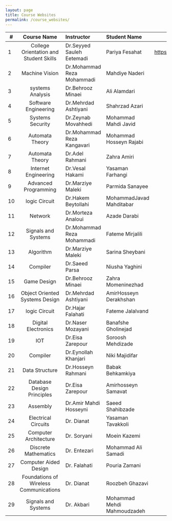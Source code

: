```yaml
---
layout: page
title: Course Websites
permalink: /course_websites/
---
```


| # |       Course Name                      |   Instructor     |   Student Name   | Website URL           |
|---|:--------------------------------------:|:-----------------|:-----------------|:---------------------:|
| 1 | College Orientation and Student Skills |Dr.Seyyed Sauleh Eetemadi  | Pariya Fesahat    | https://sauleh.github.io/co98 |
| 2 |            Machine Vision              |Dr.Mohammad Reza Mohammadi |Mahdiye Naderi           |                      |
| 3 |           systems Analysis             |Dr.Behrooz Minaei          |Ali Alamdari             |                      |
| 4 |         Software Engineering           |Dr.Mehrdad Ashtiyani       |Shahrzad Azari           |                     |
| 5 |           Systems Security             |Dr.Zeynab Movahhedi        |Mohammad Mahdi Javid     |                      |
| 6 |           Automata Theory              |Dr.Mohammad Reza Kangavari |Mohammad Hosseyn Rajabi  |                      |
| 7 |           Automata Theory              |Dr.Adel Rahmani            |Zahra Amiri              |                      |
| 8 |         Internet Engineering           |Dr.Vesal Hakami            |Yasaman Farhangi         |                      |
| 9 |         Advanced Programming           |Dr.Marziye Maleki          |Parmida Sanayee          |                      |
|10 |            logic Circuit               |Dr.Hakem Beytollahi        |MohammadJavad Mahditabar |                      |
|11 |                Network                 |Dr.Morteza Analoui         |Azade Darabi             |                      |
|12 |         Signals and Systems            |Dr.Mohammad Reza Mohammadi |Fateme Mirjalili         |                      |
|13 |               Algorithm                |Dr.Marziye Maleki          |Sarina Sheybani          |                      |
|14 |               Compiler                 |Dr.Saeed Parsa             |Niusha Yaghini           |                      |
|15 |              Game Design               |Dr.Behrooz Minaei          |Zahra Momeninezhad       |                      |
|16 |    Object Oriented Systems Design      |Dr.Mehrdad Ashtiyani       |AmirHosseyn Derakhshan   |                      |
|17 |           logic Circuit                |Dr.Hajar Falahati          |Fateme Jalalvand         |                      |
|18 |         Digital Electronics            |Dr.Naser Mozayani          |Banafshe Gholinejad      |                      |
|19 |                IOT                     |Dr.Eisa Zarepour           |Soroosh Mehdizade        |                      |
|20 |              Compiler                  |Dr.Eynollah Khanjari       |Niki Majidifar           |                      |
|21 |          Data Structure                |Dr.Hosseyn Rahmani         |Babak Behkamkiya         |                      |
|22 |      Database Design Principles        |Dr.Eisa Zarepour           |Amirhosseyn Samavat      |                      |
|23 |             Assembly                   |Dr.Amir Mahdi Hosseyni     |Saeed Shahibzade         |                      |
|24 |        Electrical Circuits             |Dr. Dianat                 |Yasaman Tavakkoli        |                      |
|25 |       Computer Architecture            |Dr. Soryani                |Moein Kazemi |                              
|26 |       Discrete Mathematics             |Dr. Entezari               |Mohammad Ali Samadi |
|27 |       Computer Aided Design            |Dr. Falahati               |Pouria Zamani |
|28 |  Foundations of Wireless Communications|Dr. Dianat                 |Roozbeh Ghazavi |
|29 |  Signals and Systems                   |Dr. Akbari                 |Mohammad Mehdi Mahmoudzadeh|